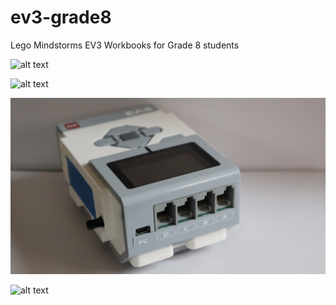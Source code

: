 # ev3-grade8
Lego Mindstorms EV3 Workbooks for Grade 8 students

![alt text](https://raw.githubusercontent.com/brent-shaw/ev3-01-beginner/master/resources/hardware_iamges/brickTop2.jpg "Top view of EV3 Brick")

![alt text](https://raw.githubusercontent.com/brent-shaw/ev3-01-beginner/master/resources/hardware_iamges/brickLeft1.jpg "Left Side view of EV3 Brick")

![alt text](https://raw.githubusercontent.com/brent-shaw/ev3-01-beginner/master/resources/hardware_images/brickFront1.jpg "Front view of EV3 Brick")

![alt text](https://raw.githubusercontent.com/brent-shaw/ev3-01-beginner/master/resources/hardware_iamges/brickRear1.jpg "Rear view of EV3 Brick")